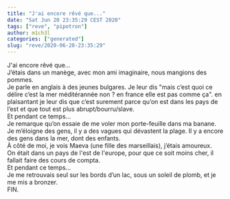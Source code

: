 ```yaml
---
title: "J'ai encore rêvé que..."
date: "Sat Jun 20 23:35:29 CEST 2020"
tags: ["reve", "pipotron"]
author: m1ch3l
categories: ["generated"]
slug: "reve/2020-06-20-23:35:29"
---
```


J'ai encore rêvé que...<br>
J’étais dans un manège, avec mon ami imaginaire, nous mangions des pommes.<br>
Je parle en anglais à des jeunes bulgares. Je leur dis "mais c’est quoi ce délire c’est la mer méditérannée non ? en france elle est pas comme ça". en plaisantant je leur dis que c’est surement parce qu’on est dans les pays de l’est et que tout est plus abrupt/bourru/slave.<br>
Et pendant ce temps...<br>
Je remarque qu’on essaie de me voler mon porte-feuille dans ma banane. Je m’éloigne des gens, il y a des vagues qui dévastent la plage. Il y a encore des gens dans la mer, dont des enfants.<br>
À côté de moi, je vois Maeva (une fille des marseillais), j’étais amoureux.<br>
On était dans un pays de l'est de l'europe, pour que ce soit moins cher, il fallait faire des cours de compta.<br>
Et pendant ce temps...<br>
Je me retrouvais seul sur les bords d’un lac, sous un soleil de plomb, et je me mis a bronzer.<br>
FIN.<br>
